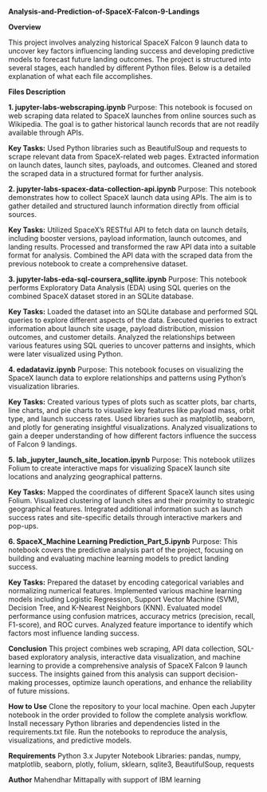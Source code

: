**Analysis-and-Prediction-of-SpaceX-Falcon-9-Landings**

**Overview**

This project involves analyzing historical SpaceX Falcon 9 launch data to uncover key factors influencing landing success and developing predictive models to forecast future landing outcomes. The project is structured into several stages, each handled by different Python files. Below is a detailed explanation of what each file accomplishes.


**Files Description**

**1. jupyter-labs-webscraping.ipynb**
Purpose: This notebook is focused on web scraping data related to SpaceX launches from online sources such as Wikipedia. The goal is to gather historical launch records that are not readily available through APIs.

**Key Tasks:**
Used Python libraries such as BeautifulSoup and requests to scrape relevant data from SpaceX-related web pages.
Extracted information on launch dates, launch sites, payloads, and outcomes.
Cleaned and stored the scraped data in a structured format for further analysis.


**2. jupyter-labs-spacex-data-collection-api.ipynb**
Purpose: This notebook demonstrates how to collect SpaceX launch data using APIs. The aim is to gather detailed and structured launch information directly from official sources.

**Key Tasks:**
Utilized SpaceX’s RESTful API to fetch data on launch details, including booster versions, payload information, launch outcomes, and landing results.
Processed and transformed the raw API data into a suitable format for analysis.
Combined the API data with the scraped data from the previous notebook to create a comprehensive dataset.


**3. jupyter-labs-eda-sql-coursera_sqllite.ipynb**
Purpose: This notebook performs Exploratory Data Analysis (EDA) using SQL queries on the combined SpaceX dataset stored in an SQLite database.

**Key Tasks:**
Loaded the dataset into an SQLite database and performed SQL queries to explore different aspects of the data.
Executed queries to extract information about launch site usage, payload distribution, mission outcomes, and customer details.
Analyzed the relationships between various features using SQL queries to uncover patterns and insights, which were later visualized using Python.


**4. edadataviz.ipynb**
Purpose: This notebook focuses on visualizing the SpaceX launch data to explore relationships and patterns using Python’s visualization libraries.

**Key Tasks:**
Created various types of plots such as scatter plots, bar charts, line charts, and pie charts to visualize key features like payload mass, orbit type, and launch success rates.
Used libraries such as matplotlib, seaborn, and plotly for generating insightful visualizations.
Analyzed visualizations to gain a deeper understanding of how different factors influence the success of Falcon 9 landings.


**5. lab_jupyter_launch_site_location.ipynb**
Purpose: This notebook utilizes Folium to create interactive maps for visualizing SpaceX launch site locations and analyzing geographical patterns.

**Key Tasks:**
Mapped the coordinates of different SpaceX launch sites using Folium.
Visualized clustering of launch sites and their proximity to strategic geographical features.
Integrated additional information such as launch success rates and site-specific details through interactive markers and pop-ups.


**6. SpaceX_Machine Learning Prediction_Part_5.ipynb**
Purpose: This notebook covers the predictive analysis part of the project, focusing on building and evaluating machine learning models to predict landing success.

**Key Tasks:**
Prepared the dataset by encoding categorical variables and normalizing numerical features.
Implemented various machine learning models including Logistic Regression, Support Vector Machine (SVM), Decision Tree, and K-Nearest Neighbors (KNN).
Evaluated model performance using confusion matrices, accuracy metrics (precision, recall, F1-score), and ROC curves.
Analyzed feature importance to identify which factors most influence landing success.


**Conclusion**
This project combines web scraping, API data collection, SQL-based exploratory analysis, interactive data visualization, and machine learning to provide a comprehensive analysis of SpaceX Falcon 9 launch success. The insights gained from this analysis can support decision-making processes, optimize launch operations, and enhance the reliability of future missions.


**How to Use**
Clone the repository to your local machine.
Open each Jupyter notebook in the order provided to follow the complete analysis workflow.
Install necessary Python libraries and dependencies listed in the requirements.txt file.
Run the notebooks to reproduce the analysis, visualizations, and predictive models.

**Requirements**
Python 3.x
Jupyter Notebook
Libraries: pandas, numpy, matplotlib, seaborn, plotly, folium, sklearn, sqlite3, BeautifulSoup, requests

**Author**
Mahendhar Mittapally with support of IBM learning
